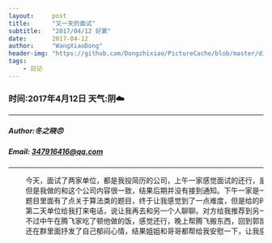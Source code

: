 ```yaml
---
layout:     post
title:      "又一天的面试"
subtitle:   "2017/04/12 好累"
date:       2017-04-12
author:     "WangXiaoDong"
header-img: "https://github.com/Dongzhixiao/PictureCache/blob/master/diaryPic/20170412.jpg?raw=true"
tags:
    - 日记
---
```


### 时间:2017年4月12日 天气:阴:cloud:
-----
#####   Author:冬之晓:angry:
#####   Email: 347916416@qq.com
----------

<pre>
    今天，面试了两家单位，都是我投简历的公司，上午一家感觉面试的还行，是一家哈尔滨的机器人公司，虽然题目有点偏，
    但是我做的和这个公司内容很一致，结果后期并没有接到通知。下午一家是一个网信类的公司，也是先做题题，
    题目里面有了点关于算法类的题目，终于让我感觉到了一点难度，但是给的时间太少，不过最后勉强做的差不多。面试后本来以为没有通过，
    第二天单位给我打来电话，说让我再去和另一个人聊聊。对方给我推荐到另一家创业公司。这一天就这样结束了。
    不过中午在腾飞家吃了顿他做的饭，感觉还行，晚上帮腾飞搬东西，回到郭凯家就非常晚啦，当天我还是感觉有点郁闷，
    还在群里面抒发了自己郁闷心情，结果姐姐和哥哥都帮给我安慰一下，让我感觉好多了。
</pre>

